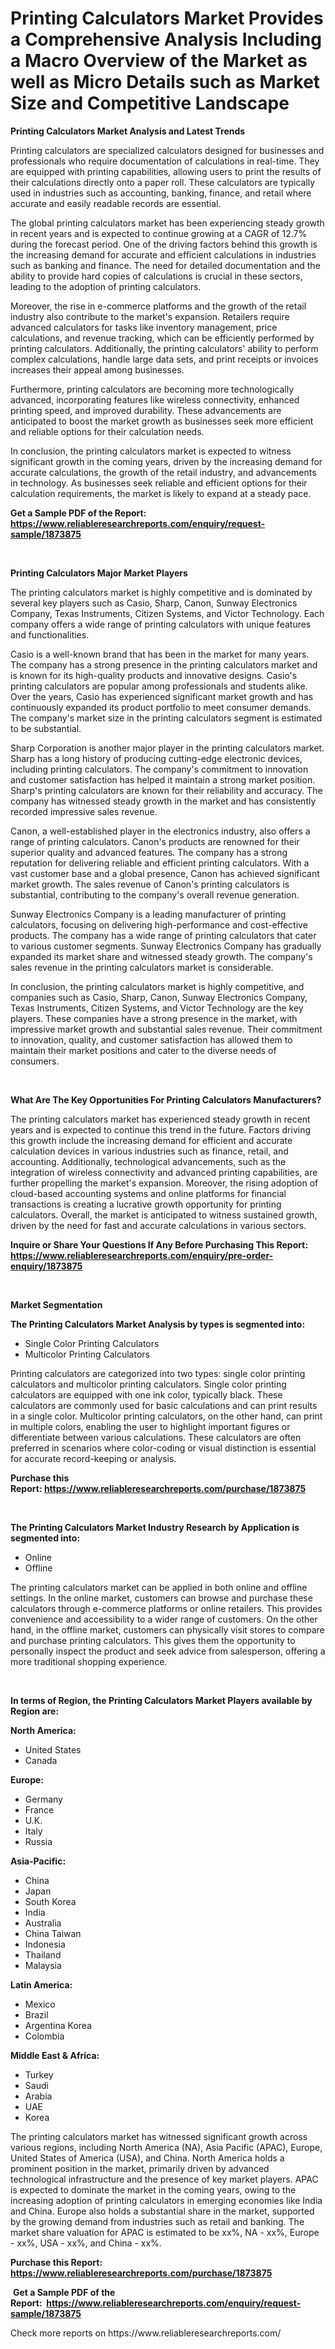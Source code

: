 <p><h1>Printing Calculators Market Provides a Comprehensive Analysis Including a Macro Overview of the Market as well as Micro Details such as Market Size and Competitive Landscape</h1></p><p><strong>Printing Calculators Market Analysis and Latest Trends</strong></p>
<p><p>Printing calculators are specialized calculators designed for businesses and professionals who require documentation of calculations in real-time. They are equipped with printing capabilities, allowing users to print the results of their calculations directly onto a paper roll. These calculators are typically used in industries such as accounting, banking, finance, and retail where accurate and easily readable records are essential.</p><p>The global printing calculators market has been experiencing steady growth in recent years and is expected to continue growing at a CAGR of 12.7% during the forecast period. One of the driving factors behind this growth is the increasing demand for accurate and efficient calculations in industries such as banking and finance. The need for detailed documentation and the ability to provide hard copies of calculations is crucial in these sectors, leading to the adoption of printing calculators.</p><p>Moreover, the rise in e-commerce platforms and the growth of the retail industry also contribute to the market's expansion. Retailers require advanced calculators for tasks like inventory management, price calculations, and revenue tracking, which can be efficiently performed by printing calculators. Additionally, the printing calculators' ability to perform complex calculations, handle large data sets, and print receipts or invoices increases their appeal among businesses.</p><p>Furthermore, printing calculators are becoming more technologically advanced, incorporating features like wireless connectivity, enhanced printing speed, and improved durability. These advancements are anticipated to boost the market growth as businesses seek more efficient and reliable options for their calculation needs.</p><p>In conclusion, the printing calculators market is expected to witness significant growth in the coming years, driven by the increasing demand for accurate calculations, the growth of the retail industry, and advancements in technology. As businesses seek reliable and efficient options for their calculation requirements, the market is likely to expand at a steady pace.</p></p>
<p><strong>Get a Sample PDF of the Report:&nbsp; <a href="https://www.reliableresearchreports.com/enquiry/request-sample/1873875">https://www.reliableresearchreports.com/enquiry/request-sample/1873875</a></strong></p>
<p>&nbsp;</p>
<p><strong>Printing Calculators Major Market Players</strong></p>
<p><p>The printing calculators market is highly competitive and is dominated by several key players such as Casio, Sharp, Canon, Sunway Electronics Company, Texas Instruments, Citizen Systems, and Victor Technology. Each company offers a wide range of printing calculators with unique features and functionalities.</p><p>Casio is a well-known brand that has been in the market for many years. The company has a strong presence in the printing calculators market and is known for its high-quality products and innovative designs. Casio's printing calculators are popular among professionals and students alike. Over the years, Casio has experienced significant market growth and has continuously expanded its product portfolio to meet consumer demands. The company's market size in the printing calculators segment is estimated to be substantial.</p><p>Sharp Corporation is another major player in the printing calculators market. Sharp has a long history of producing cutting-edge electronic devices, including printing calculators. The company's commitment to innovation and customer satisfaction has helped it maintain a strong market position. Sharp's printing calculators are known for their reliability and accuracy. The company has witnessed steady growth in the market and has consistently recorded impressive sales revenue.</p><p>Canon, a well-established player in the electronics industry, also offers a range of printing calculators. Canon's products are renowned for their superior quality and advanced features. The company has a strong reputation for delivering reliable and efficient printing calculators. With a vast customer base and a global presence, Canon has achieved significant market growth. The sales revenue of Canon's printing calculators is substantial, contributing to the company's overall revenue generation.</p><p>Sunway Electronics Company is a leading manufacturer of printing calculators, focusing on delivering high-performance and cost-effective products. The company has a wide range of printing calculators that cater to various customer segments. Sunway Electronics Company has gradually expanded its market share and witnessed steady growth. The company's sales revenue in the printing calculators market is considerable.</p><p>In conclusion, the printing calculators market is highly competitive, and companies such as Casio, Sharp, Canon, Sunway Electronics Company, Texas Instruments, Citizen Systems, and Victor Technology are the key players. These companies have a strong presence in the market, with impressive market growth and substantial sales revenue. Their commitment to innovation, quality, and customer satisfaction has allowed them to maintain their market positions and cater to the diverse needs of consumers.</p></p>
<p>&nbsp;</p>
<p><strong>What Are The Key Opportunities For Printing Calculators Manufacturers?</strong></p>
<p><p>The printing calculators market has experienced steady growth in recent years and is expected to continue this trend in the future. Factors driving this growth include the increasing demand for efficient and accurate calculation devices in various industries such as finance, retail, and accounting. Additionally, technological advancements, such as the integration of wireless connectivity and advanced printing capabilities, are further propelling the market's expansion. Moreover, the rising adoption of cloud-based accounting systems and online platforms for financial transactions is creating a lucrative growth opportunity for printing calculators. Overall, the market is anticipated to witness sustained growth, driven by the need for fast and accurate calculations in various sectors.</p></p>
<p><strong>Inquire or Share Your Questions If Any Before Purchasing This Report: <a href="https://www.reliableresearchreports.com/enquiry/pre-order-enquiry/1873875">https://www.reliableresearchreports.com/enquiry/pre-order-enquiry/1873875</a></strong></p>
<p>&nbsp;</p>
<p><strong>Market Segmentation</strong></p>
<p><strong>The Printing Calculators Market Analysis by types is segmented into:</strong></p>
<p><ul><li>Single Color Printing Calculators</li><li>Multicolor Printing Calculators</li></ul></p>
<p><p>Printing calculators are categorized into two types: single color printing calculators and multicolor printing calculators. Single color printing calculators are equipped with one ink color, typically black. These calculators are commonly used for basic calculations and can print results in a single color. Multicolor printing calculators, on the other hand, can print in multiple colors, enabling the user to highlight important figures or differentiate between various calculations. These calculators are often preferred in scenarios where color-coding or visual distinction is essential for accurate record-keeping or analysis.</p></p>
<p><strong>Purchase this Report:&nbsp;<a href="https://www.reliableresearchreports.com/purchase/1873875">https://www.reliableresearchreports.com/purchase/1873875</a></strong></p>
<p>&nbsp;</p>
<p><strong>The Printing Calculators Market Industry Research by Application is segmented into:</strong></p>
<p><ul><li>Online</li><li>Offline</li></ul></p>
<p><p>The printing calculators market can be applied in both online and offline settings. In the online market, customers can browse and purchase these calculators through e-commerce platforms or online retailers. This provides convenience and accessibility to a wider range of customers. On the other hand, in the offline market, customers can physically visit stores to compare and purchase printing calculators. This gives them the opportunity to personally inspect the product and seek advice from salesperson, offering a more traditional shopping experience.</p></p>
<p>&nbsp;</p>
<p><strong>In terms of Region, the Printing Calculators Market Players available by Region are:</strong></p>
<p>
    <p> <strong> North America: </strong>
        <ul>
            <li>United States</li>
            <li>Canada</li>
        </ul>
        </p> 
    <p> <strong> Europe: </strong>
        <ul>
            <li>Germany</li>
            <li>France</li>
            <li>U.K.</li>
            <li>Italy</li>
            <li>Russia</li>
        </ul>
        </p> 
    <p> <strong> Asia-Pacific: </strong>
        <ul>
            <li>China</li>
            <li>Japan</li>
            <li>South Korea</li>
            <li>India</li>
            <li>Australia</li>
            <li>China Taiwan</li>
            <li>Indonesia</li>
            <li>Thailand</li>
            <li>Malaysia</li>
        </ul>
        </p> 
    <p> <strong> Latin America: </strong>
        <ul>
            <li>Mexico</li>
            <li>Brazil</li>
            <li>Argentina Korea</li>
            <li>Colombia</li>
        </ul>
        </p> 
    <p> <strong> Middle East & Africa: </strong>
        <ul>
            <li>Turkey</li>
            <li>Saudi</li>
            <li>Arabia</li>
            <li>UAE</li>
            <li>Korea</li>
        </ul>
    </p>
    </p>
<p><p>The printing calculators market has witnessed significant growth across various regions, including North America (NA), Asia Pacific (APAC), Europe, United States of America (USA), and China. North America holds a prominent position in the market, primarily driven by advanced technological infrastructure and the presence of key market players. APAC is expected to dominate the market in the coming years, owing to the increasing adoption of printing calculators in emerging economies like India and China. Europe also holds a substantial share in the market, supported by the growing demand from industries such as retail and banking. The market share valuation for APAC is estimated to be xx%, NA - xx%, Europe - xx%, USA - xx%, and China - xx%.</p></p>
<p><strong>Purchase this Report: <a href="https://www.reliableresearchreports.com/purchase/1873875">https://www.reliableresearchreports.com/purchase/1873875</a></strong></p>
<p>&nbsp;<strong>Get a Sample PDF of the Report:&nbsp;&nbsp;<a href="https://www.reliableresearchreports.com/enquiry/request-sample/1873875">https://www.reliableresearchreports.com/enquiry/request-sample/1873875</a></strong></p>
<p><strong></strong></p>
<p>Check more reports on https://www.reliableresearchreports.com/</p>